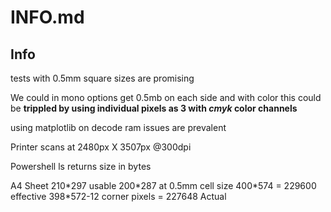 # INFO.md

## Info

tests with 0.5mm square sizes are promising

We could in mono options get 0.5mb on each side and with color this could be **trippled by using individual pixels as 3 with _cmyk_ color channels**

using matplotlib on decode ram issues are prevalent

Printer scans at 2480px X 3507px @300dpi

Powershell ls returns size in bytes

A4 Sheet 210\*297 usable 200\*287 at 0.5mm cell size 400\*574 = 229600 effective
                                                   398\*572-12 corner pixels = 227648 Actual
